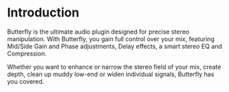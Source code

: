 # Introduction

<span class="txt-green">Butterfly</span> is the ultimate audio plugin designed for precise stereo manipulation.
With Butterfly, you gain full control over your mix, featuring Mid/Side Gain and Phase adjustments, Delay effects, a smart stereo EQ and Compression.

Whether you want to enhance or narrow the stereo field of your mix, create depth, clean up muddy low-end or widen individual signals, <span class="txt-green">Butterfly</span> has you covered.

<div class="pb"></div>
